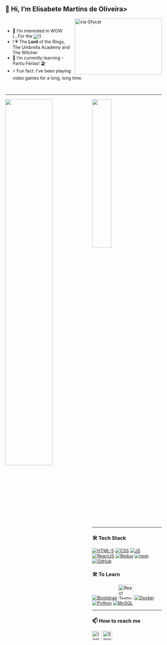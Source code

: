 ## 👋 Hi, I’m Elisabete Martins de Oliveira> 
<img src="https://thumbs.gfycat.com/DistantIllinformedBoutu-max-1mb.gif" width="280" height="180" align="right" alt="via Gfycat"/>
</br>

- 👀 I’m interested in WOW (...For the <img align="center" src="https://img.icons8.com/color/30/world-of-warcraft-horde.png" />!)
- I :heartpulse: The **Lord** of the Rings, The Umbrella Academy and The Witcher
- 🌱 I’m currently learning - Partiu Férias! :beach_umbrella:
- ⚡ Fun fact: I've been playing video games for a long, long time. 
</br>
<hr>
<img align="left" float="center" src="https://github-readme-stats.vercel.app/api?username=Elisabete-MO&count_private=true&show_icons=true&theme=transparent&hide_border=true" width="55%"/>
 <img src="https://github-readme-stats.vercel.app/api/top-langs/?username=Elisabete-MO&langs_count=8&theme=transparent&hide_border=true" width="35%"/>
<hr>
<h3>🛠 Tech Stack</h3>

<a href="https://www.w3schools.com/html/"><img src="https://img.icons8.com/color/48/000000/html-5.png" alt="HTML-5"/></a>
<a href="https://www.w3schools.com/css/"><img src="https://img.icons8.com/color/48/000000/css3.png" alt="CSS"/></a>
<a href="https://www.javascript.com/"><img src="https://img.icons8.com/color/48/000000/javascript.png" alt="JS"/></a>
<a href="https://reactjs.org/"><img src="https://img.icons8.com/color/48/000000/react-native.png" alt="ReactJS"/></a>
<a href="https://redux.js.org/"><img src="https://img.icons8.com/color/48/000000/redux.png" alt="Redux"/></a> 
<a href="https://www.npmjs.com/"><img alt="npm" src="https://img.icons8.com/color/48/000000/npm.png" /></a>
<a href="https://github.com/"><img src="https://img.icons8.com/color/48/000000/github--v1.png" alt="GitHub"/></a>

<h3>🛠 To Learn</h3>

<a href="https://getbootstrap.com/"><img alt="Bootstrap" src="https://img.icons8.com/color/48/000000/bootstrap.png" /></a>
<a href="https://testing-library.com/"><img alt="React Testing Library" src="https://testing-library.com/img/octopus-128x128.png" width="48px"/></a>
<a href="https://www.docker.com/"><img alt="Docker" src="https://img.icons8.com/color/48/000000/docker.png"/></a>
<a href="https://python.org/"><img alt="Python" src="https://img.icons8.com/color/48/000000/python.png" /></a>
<a href="https://www.MySQL.com/"><img alt="MySQL" src="https://img.icons8.com/color/48/000000/mysql.png"/></a>

<hr>
<h3> 📫 How to reach me </h3>

<p>
<!--   
 <a href="https://www.linkedin.com/in/pramod-kumar-4aa47616b/" target="blank">
  <img align="center" alt="Pramod's LinkedIn" width="30px" src="https://www.vectorlogo.zone/logos/linkedin/linkedin-icon.svg" /> &nbsp; &nbsp;
 </a> -->
 <a href="https://www.instagram.com/bete.mrt/" target="blank"><img align="center" alt="Instagram" width="30px" src="https://www.vectorlogo.zone/logos/instagram/instagram-icon.svg" /></a>
<!--  <a href="https://twitter.com/pramod2107" target="blank"><img align="center" alt="Twitter" width="30px" src="https://www.vectorlogo.zone/logos/twitter/twitter-official.svg" /></a> -->
 <a href="mailto:bete.mrt@gmail.com" target="blank"><img align="center" alt="Email" width="30px" src="https://www.vectorlogo.zone/logos/gmail/gmail-icon.svg" /></a>

<!---
Elisabete-MO/Elisabete-MO is a ✨ special ✨ repository because its `README.md` (this file) appears on your GitHub profile.
You can click the Preview link to take a look at your changes.
--->
